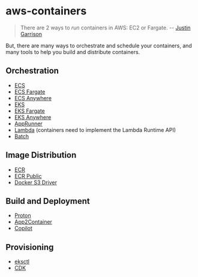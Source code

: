 # aws-containers

> There are 2 ways to _run_ containers in AWS: EC2 or Fargate. -- [Justin Garrison](https://twitter.com/rothgar/status/1397599865870295040)

But, there are many ways to orchestrate and schedule your containers,
and many tools to help you build and distribute containers.

## Orchestration

* [ECS](https://aws.amazon.com/ecs/)
* [ECS Fargate](https://aws.amazon.com/fargate/)
* [ECS Anywhere](https://aws.amazon.com/ecs/anywhere/)
* [EKS](https://aws.amazon.com/eks/)
* [EKS Fargate](https://aws.amazon.com/fargate/)
* [EKS Anywhere](https://aws.amazon.com/eks/eks-anywhere/)
* [AppRunner](https://aws.amazon.com/apprunner/)
* [Lambda](https://aws.amazon.com/blogs/aws/new-for-aws-lambda-container-image-support/) (containers need to implement the Lambda Runtime API)
* [Batch](https://aws.amazon.com/batch/)

## Image Distribution

* [ECR](https://aws.amazon.com/ecr/)
* [ECR Public](https://docs.aws.amazon.com/AmazonECR/latest/public/public-repositories.html)
* [Docker S3 Driver](https://docs.docker.com/registry/storage-drivers/s3/)

## Build and Deployment

* [Proton](https://aws.amazon.com/proton/)
* [App2Container](https://aws.amazon.com/app2container/)
* [Copilot](https://aws.github.io/copilot-cli/)

## Provisioning

* [eksctl](https://eksctl.io/)
* [CDK](https://aws.amazon.com/cdk/)
